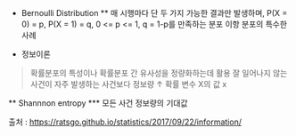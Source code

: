 






* Bernoulli Distribution
** 매 시행마다 단 두 가지 가능한 결과만 발생하며, P(X = 0) = p, P(X = 1) = q, 0 <= p <= 1, q = 1-p를 만족하는 분포
이항 분포의 특수한 사례


* 정보이론
> 확률분포의 특성이나 확률분포 간 유사성을 정량화하는데 활용
> 잘 일어나지 않는 사건이 자주 발생하는 사건보다 정보량 ↑
> 확률 변수 X의 값 x


** Shannnon entropy
*** 모든 사건 정보량의 기대값







출처 : https://ratsgo.github.io/statistics/2017/09/22/information/
